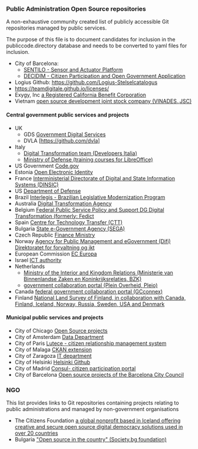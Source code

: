 
### Public Administration Open Source repositories

A non-exhaustive community created list of publicly accessible Git repositories managed by public services.

The purpose of this file is to document candidates for inclusion in the publiccode.directory database and needs to be converted to yaml files for inclusion. 

- City of Barcelona:
   - [SENTILO - Sensor and Actuator Platform ](https://github.com/sentilo/sentilo)
   - [DECIDIM - Citizen Participation and Open Government Application](https://github.com/AjuntamentdeBarcelona/decidim-barcelona)
- Logius Github: https://github.com/Logius-Stelselcatalogus
- https://teamdigitale.github.io/licenses/
- Exygy, Inc [a Registered California Benefit Corporation](https://github.com/Exygy)
- Vietnam [open source development joint stock company (VINADES.,JSC)](https://github.com/nukeviet/eGovernment)

#### Central government public services and projects

- UK
    - GDS [Government Digital Services](https://github.com/alphagov)
    - DVLA [https://github.com/dvla]
- Italy 
   - [Digital Transformation team (Developers Italia)](https://github.com/italia)
   - [Ministry of Defense (training courses for LibreOffice)](https://github.com/libreitalia/VideocorsoLibreDifesa)
- US Government [Code.gov](https://code.gov/)
- Estonia [Open Electronic Identity](https://github.com/open-eid)
- France [Interministerial Directorate of Digital and State Information Systems (DINSIC)](https://github.com/betagouv)
- US [Department of Defense](https://github.com/deptofdefense)
- Brazil [Interlegis - Brazilian Legislative Modernization Program](https://github.com/interlegis)
- Australia [Digital Transformation Agency](https://github.com/AusDTO)
- Belgium [Federal Public Service Policy and Support DG Digital Transformation (formerly: Fedict](https://github.com/Fedict)
- Spain [Centre for Technology Transfer (CTT)](https://github.com/ctt-gob-es)
- Bulgaria [State e-Government Agency (SEGA)](https://github.com/governmentbg)
- Czech Republic [Finance Ministry](https://github.com/otevrena-data-mfcr/Supervizor)
- Norway [Agency for Public Management and eGovernment (Difi) Direktoratet for forvaltning og ikt](http://difi.github.io/)
- European Commission [EC Europa](https://github.com/ec-europa/)
- Israel [ICT authority](https://github.com/CIOIL/DataGovIL/tree/master/GovExt)
- Netherlands 
   - [Ministry of the Interior and Kingdom Relations (Ministerie van Binnenlandse Zaken en Koninkrijksrelaties, BZK)](https://github.com/MinBZK)
   - [government collaboration portal (Plein Overheid, Pleio) ](https://github.com/Pleio)
- Canada [federal government collaboration portal (GCconnex) ](https://github.com/gctools-outilsgc)
- Finland [National Land Survey of Finland, in collaboration with Canada, Finland, Iceland, Norway, Russia, Sweden, USA and Denmark](https://github.com/oskariorg)
    
#### Municipal public services and projects

- City of Chicago [Open Source projects](https://github.com/Chicago)
- City of Amsterdam [Data Department](https://amsterdam.github.io/projects/)
- City of Paris [Lutece - citizen relationship management system](https://github.com/lutece-platform/lutece-collab-plugin-suggest)
- City of Malaga [CKAN extension](https://github.com/damalaga/ckanext-malaga)
- City of Zaragoza [IT department](https://github.com/migasfree/migasfree)
- City of Helsinki [Helsinki Github](https://city-of-helsinki.github.io)
- City of Madrid [Consul- citizen participation portal](https://github.com/consul/consul)
- City of Barcelona [Open source projects of the Barcelona City Council](https://ajuntamentdebarcelona.github.io/en/index_en.html)


### NGO

This list provides links to Git repositories containing projects relating to public administrations and managed by non-government organisations

- The Citizens Foundation [a global nonprofit based in Iceland offering creative and secure open source digital democracy solutions used in over 20 countries](https://github.com/CitizensFoundation)
- Bulgaria ["Open source in the country" (Society.bg foundation) ](https://github.com/obshtestvo)



